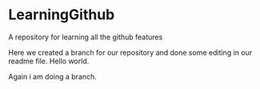 # LearningGithub
A repository for learning all the github features

Here we created a branch for our repository and done some editing in our readme file.
Hello world.


Again i am doing a branch.